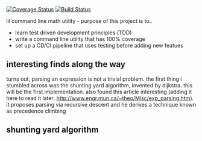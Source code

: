 [![Coverage Status](https://coveralls.io/repos/github/josibake/learn-tdd/badge.svg?branch=master)](https://coveralls.io/github/josibake/learn-tdd?branch=master)
[![Build Status](https://travis-ci.com/josibake/learn-tdd.svg?branch=master)](https://travis-ci.com/josibake/learn-tdd)

lil command line math utility - purpose of this project is to..

* learn test driven development principles (TDD)
* write a command line utility that has 100% coverage 
* set up a CD/CI pipeline that uses testing before adding new featues

## interesting finds along the way

turns out, parsing an expression is not a trivial problem. the first thing i stumbled across was the shunting yard algorithm, invented by dijkstra. this will be the first implementation. also found this article interesting (adding it here to read it later: http://www.engr.mun.ca/~theo/Misc/exp_parsing.htm). it proposes parsing via recursive descent and he derives a technique known as precedence climbing 

## shunting yard algorithm
